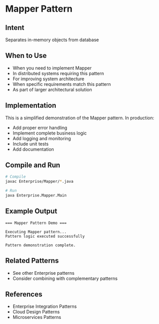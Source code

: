 # Mapper Pattern

## Intent
Separates in-memory objects from database

## When to Use
- When you need to implement Mapper
- In distributed systems requiring this pattern
- For improving system architecture
- When specific requirements match this pattern
- As part of larger architectural solution

## Implementation
This is a simplified demonstration of the Mapper pattern. In production:
- Add proper error handling
- Implement complete business logic
- Add logging and monitoring
- Include unit tests
- Add documentation

## Compile and Run
```bash
# Compile
javac Enterprise/Mapper/*.java

# Run
java Enterprise.Mapper.Main
```

## Example Output
```
=== Mapper Pattern Demo ===

Executing Mapper pattern...
Pattern logic executed successfully

Pattern demonstration complete.
```

## Related Patterns
- See other Enterprise patterns
- Consider combining with complementary patterns

## References
- Enterprise Integration Patterns
- Cloud Design Patterns
- Microservices Patterns

